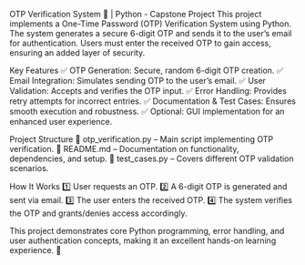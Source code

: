 OTP Verification System 🔐 | Python - Capstone Project
This project implements a One-Time Password (OTP) Verification System using Python. The system generates a secure 6-digit OTP and sends it to the user’s email for authentication. Users must enter the received OTP to gain access, ensuring an added layer of security.

Key Features
✅ OTP Generation: Secure, random 6-digit OTP creation.
✅ Email Integration: Simulates sending OTP to the user’s email.
✅ User Validation: Accepts and verifies the OTP input.
✅ Error Handling: Provides retry attempts for incorrect entries.
✅ Documentation & Test Cases: Ensures smooth execution and robustness.
✅ Optional: GUI implementation for an enhanced user experience.

Project Structure
📌 otp_verification.py – Main script implementing OTP verification.
📌 README.md – Documentation on functionality, dependencies, and setup.
📌 test_cases.py – Covers different OTP validation scenarios.

How It Works
1️⃣ User requests an OTP.
2️⃣ A 6-digit OTP is generated and sent via email.
3️⃣ The user enters the received OTP.
4️⃣ The system verifies the OTP and grants/denies access accordingly.

This project demonstrates core Python programming, error handling, and user authentication concepts, making it an excellent hands-on learning experience. 🚀

